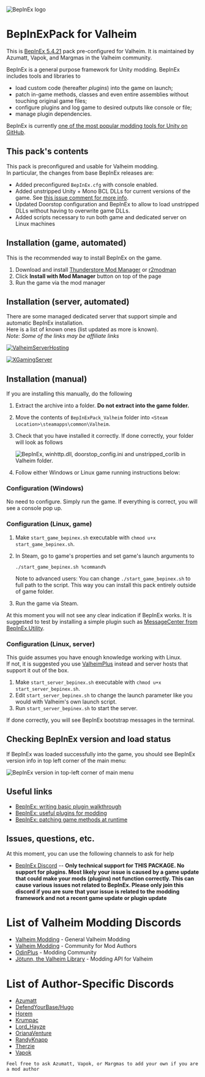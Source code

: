 ![BepInEx logo](https://avatars2.githubusercontent.com/u/39589027?s=256)

# BepInExPack for Valheim

This is [BepInEx 5.4.21](https://github.com/BepInEx/BepInEx) pack pre-configured for Valheim. It is maintained by Azumatt, Vapok, and Margmas in the Valheim community.

BepInEx is a general purpose framework for Unity modding.
BepInEx includes tools and libraries to

* load custom code (hereafter *plugins*) into the game on launch;
* patch in-game methods, classes and even entire assemblies without touching original game files;
* configure plugins and log game to desired outputs like console or file;
* manage plugin dependencies.

BepInEx is currently [one of the most popular modding tools for Unity on GitHub](https://github.com/topics/modding?o=desc&s=stars).

## This pack's contents

This pack is preconfigured and usable for Valheim modding.  
In particular, the changes from base BepInEx releases are:

* Added preconfigured `BepInEx.cfg` with console enabled.
* Added unstripped Unity + Mono BCL DLLs for current versions of the game. See [this issue comment for more info](https://github.com/NeighTools/UnityDoorstop/issues/10#issuecomment-776921796).
* Updated Doorstop configuration and BepInEx to allow to load unstripped DLLs without having to overwrite game DLLs.
* Added scripts necessary to run both game and dedicated server on Linux machines

## Installation (game, automated)

This is the recommended way to install BepInEx on the game.

1. Download and install [Thunderstore Mod Manager](https://www.overwolf.com/app/Thunderstore-Thunderstore_Mod_Manager) or [r2modman](https://valheim.thunderstore.io/package/ebkr/r2modman/)
2. Click **Install with Mod Manager** button on top of the page
3. Run the game via the mod manager

## Installation (server, automated)

There are some managed dedicated server that support simple and automatic BepInEx installation.  
Here is a list of known ones (list updated as more is known).  
*Note: Some of the links may be affiliate links*

[![ValheimServerHosting](https://i.imgur.com/w21YSPf.jpg)](https://valheimserverhosting.com/?via=bepinex)

[![XGamingServer](https://i.imgur.com/sRUEoy0.png)](https://link.xgamingserver.com/BepInEx)


## Installation (manual)

If you are installing this manually, do the following

1. Extract the archive into a folder. **Do not extract into the game folder.**
2. Move the contents of `BepInExPack_Valheim` folder into `<Steam Location>\steamapps\common\Valheim`.
3. Check that you have installed it correctly. 
    If done correctly, your folder will look as follows

    ![BepInEx, winhttp.dll, doorstop_config.ini and unstripped_corlib in Valheim folder.](https://i.imgur.com/CPG0PXA.png)
4. Follow either Windows or Linux game running instructions below:

### Configuration (Windows)

No need to configure. Simply run the game. If everything is correct, you will see a console pop up.

### Configuration (Linux, game)

1. Make `start_game_bepinex.sh` executable with `chmod u+x start_game_bepinex.sh`.
2. In Steam, go to game's properties and set game's launch arguments to
    
	```
	./start_game_bepinex.sh %command%
	```
	
	Note to advanced users: You can change `./start_game_bepinex.sh` to full path to the script. This way you can install this pack entirely outside of game folder.
3. Run the game via Steam.

At this moment you will not see any clear indication if BepInEx works.
It is suggested to test by installing a simple plugin such as [MessageCenter from BepInEx.Utility](https://github.com/BepInEx/BepInEx.Utility).

### Configuration (Linux, server)

This guide assumes you have enough knowledge working with Linux.  
If not, it is suggested you use [ValheimPlus](https://github.com/valheimPlus/ValheimPlus) instead and server hosts that support it out of the box.

1. Make `start_server_bepinex.sh` executable with `chmod u+x start_server_bepinex.sh`.
2. Edit `start_server_bepinex.sh` to change the launch parameter like you would with Valheim's own launch script.
3. Run `start_server_bepinex.sh` to start the server.

If done correctly, you will see BepInEx bootstrap messages in the terminal.


## Checking BepInEx version and load status

If BepInEx was loaded successfully into the game, you should see BepInEx version info in top left corner of the main menu:

![BepInEx version in top-left corner of main menu](https://i.imgur.com/Yha5IkQ.png)

## Useful links

* [BepInEx: writing basic plugin walkthrough](https://docs.bepinex.dev/articles/dev_guide/plugin_tutorial/index.html)
* [BepInEx: useful plugins for modding](https://docs.bepinex.dev/articles/dev_guide/dev_tools.html)
* [BepInEx: patching game methods at runtime](https://docs.bepinex.dev/articles/dev_guide/runtime_patching.html)

## Issues, questions, etc.

At this moment, you can use the following channels to ask for help

* [BepInEx Discord](https://discord.gg/MpFEDAg) -- **Only technical support for THIS PACKAGE. No support for plugins. Most likely your issue is caused by a game update that could make your mods (plugins) not function correctly. This can cause various issues not related to BepInEx. Please only join this discord if you are sure that your issue is related to the modding framework and not a recent game update or plugin update**

# List of Valheim Modding Discords
* [Valheim Modding](https://discord.gg/X3thsRXAJD) - General Valheim Modding
* [Valheim Modding](https://discord.gg/R5STtpnJc6) - Community for Mod Authors
* [OdinPlus](https://discord.gg/Pb6bVMnFb2) - Modding Community
* [Jötunn, the Valheim Library](https://discord.gg/DdUt6g7gyA) - Modding API for Valheim

# List of Author-Specific Discords
* [Azumatt](https://discord.gg/pdHgy6Bsng)
* [DefendYourBase/Hugo](https://discord.gg/zXTjV7fKuY)
* [Horem](https://discord.gg/BYtsnyHNke)
* [Krumpac](https://discord.gg/XMptZjm2V8)
* [Lord_Hayze](https://discord.gg/PyWpfQUGXC)
* [OrianaVenture](https://discord.gg/76YAds97a9)
* [RandyKnapp](https://discord.gg/randyknappmods)
* [Therzie](https://discord.gg/TuXhMbu7tF)
* [Vapok](https://discord.gg/zUa3efgPxm)

`Feel free to ask Azumatt, Vapok, or Margmas to add your own if you are a mod author`